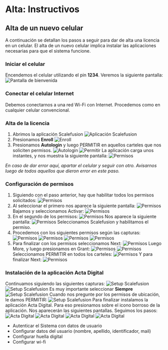 # Alta: Instructivos

## Alta de un nuevo celular
A continuación se detallan los pasos a seguir para dar de alta una licencia en un celular. El alta de un nuevo celular implica instalar las aplicaciones necesarias para que el sistema funcione.
###  Iniciar el celular
Encendemos el celular utilizando el pin **1234**. Veremos la siguiente pantalla:
![Pantalla de bienvenida](img/alta_home.png)
### Conectar el celular Internet
Debemos conectarnos a una red Wi-Fi con Internet. Procedemos como en cualquier celular convencional.
###  Alta de la licencia
 1. Abrimos la aplicación Scalefusion
 ![Aplicación Scalefusion](img/alta_home_scalefusion.png)
 2. Presionamos **Enroll** 
 ![Enroll](img/alta_scalefusion_enroll.png)
 3. Presionamos **Autologin** y luego PERMITIR en aquellos carteles que nos soliciten permisos.
 ![Autologin](img/alta_scalefusion_autologin.png)
 ![Permitir](img/alta_scalefusion_permitir1.png)
 La aplicación carga unos instantes, y nos muestra la siguiente pantalla:
 ![Permisos](img/alta_scalefusion_permisos.png)
 
 *En caso de dar error aquí, apartar el celular y seguir con otro. Avisarnos luego de todos aquellos que dieron error en este paso.*
 
 ### Configuración de permisos
 1. Siguiendo con el paso anterior, hay que habilitar todos los permisos solicitados:
 ![Permisos](img/alta_scalefusion_permisos_highlight.png)
 2. Al seleccionar el primero nos aparece la siguiente pantalla:
![Permisos](img/alta_scalefusion_permisos1.png)
Bajamos y seleccionamos Activar:
![Permisos](img/alta_scalefusion_permisos2.png)
3. En el segundo de los permisos:
![Permisos](img/alta_scalefusion_permisos_highlight.png)
Nos aparece la siguiente pantalla:
![Permisos](img/alta_scalefusion_permisos3.png)
Seleccionamos Scalefusion y habilitamos el permiso.
4. Procedemos con los siguientes permisos según las capturas:
![Permisos](img/alta_scalefusion_permisos4.png)
![Permisos](img/alta_scalefusion_permisos5.png)
![Permisos](img/alta_scalefusion_permisos6.png)
![Permisos](img/alta_scalefusion_permisos7.png)
5. Para finalizar con los permisos seleccionamos Next:
![Permisos](img/alta_scalefusion_permisos8.png)
Luego More, y luego presionamos en Grant:
![Permisos](img/alta_scalefusion_permisos9.png)
![Permisos](img/alta_scalefusion_permisos10.png)
Seleccionamos PERMITIR en todos los carteles:
![Permisos](img/alta_scalefusion_permisos11.png)
Y para finalizar Next:
![Permisos](img/alta_scalefusion_permisos12.png)
### Instalación de la aplicación Acta Digital
Continuamos siguiendo las siguientes capturas:
![Setup Scalefusion](img/alta_scalefusion_setup1.png)
![Setup Scalefusion](img/alta_scalefusion_setup2.png)
Es muy importante seleccionar **Siempre**
![Setup Scalefusion](img/alta_scalefusion_setup3.png)
Cuando nos pregunte por los permisos de ubicación, le damos PERMITIR:
![Setup Scalefusion](img/alta_scalefusion_ubicacion.png)
Para finalizar instalamos la aplicación Acta Digital.
Para eso presionamos sobre el icono borroso de la aplicación. Nos aparecerán las siguientes pantallas. Seguimos los pasos:
![Acta Digital](img/alta_actadigital_1.png)
![Acta Digital](img/alta_actadigital_2.png)
![Acta Digital](img/alta_actadigital_3.png)
![Acta Digital](img/alta_actadigital_4.png)

- Autenticar el Sistema con datos de usuario
- Configurar datos del usuario (nombre, apellido, identificador, mail)
- Configurar huella digital
- Configurar wi-fi
